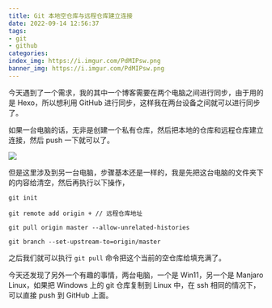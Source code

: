 ```yaml
---
title: Git 本地空仓库与远程仓库建立连接
date: 2022-09-14 12:56:37
tags:
- git
- github
categories:
index_img: https://i.imgur.com/PdMIPsw.png
banner_img: https://i.imgur.com/PdMIPsw.png
---
```


今天遇到了一个需求，我的其中一个博客需要在两个电脑之间进行同步，由于用的是 Hexo，所以想利用 GitHub 进行同步，这样我在两台设备之间就可以进行同步了。

如果一台电脑的话，无非是创建一个私有仓库，然后把本地的仓库和远程仓库建立连接，然后 push 一下就可以了。

![](https://i.imgur.com/Khvu75Z.png)

但是这里涉及到另一台电脑，步骤基本还是一样的，我是先把这台电脑的文件夹下的内容给清空，然后再执行以下操作，

```shell
git init
```

```shell
git remote add origin + // 远程仓库地址
```

```shell
git pull origin master --allow-unrelated-histories
```

```shell
git branch --set-upstream-to=origin/master
```

之后我们就可以执行 `git pull` 命令把这个当前的空仓库给填充满了。

今天还发现了另外一个有趣的事情，两台电脑，一个是 Win11，另一个是 Manjaro Linux，如果把 Windows 上的 git 仓库复制到 Linux 中，在 ssh 相同的情况下，可以直接 push 到 GitHub 上面。
